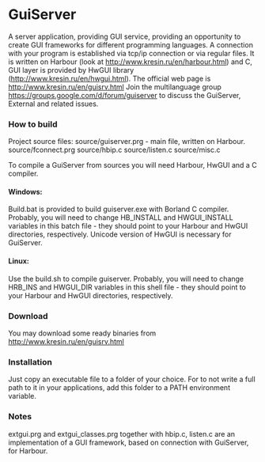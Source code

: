 # GuiServer
A server application, providing GUI service, providing an opportunity to create GUI frameworks for different programming languages.
A connection with your program is established via tcp/ip connection or via regular files.
It is written on Harbour (look at http://www.kresin.ru/en/harbour.html) and C, GUI layer is provided by HwGUI library (http://www.kresin.ru/en/hwgui.html).
The official web page is http://www.kresin.ru/en/guisrv.html
Join the multilanguage group https://groups.google.com/d/forum/guiserver to discuss the GuiServer, External and related issues.

### How to build
   Project source files:
      source/guiserver.prg    - main file, written on Harbour.
      source/fconnect.prg
      source/hbip.c
      source/listen.c
      source/misc.c

   To compile a GuiServer from sources you will need Harbour, HwGUI and a C compiler.

#### Windows:
Build.bat is provided to build guiserver.exe with Borland C compiler.
Probably, you will need to change HB_INSTALL and HWGUI_INSTALL variables in this batch file - they should point to your Harbour and HwGUI directories, respectively.
Unicode version of HwGUI is necessary for GuiServer.

#### Linux:
Use the build.sh to compile guiserver.
Probably, you will need to change HRB_INS and HWGUI_DIR variables in this shell file - they should point to your Harbour and HwGUI directories, respectively.

### Download
   You may download some ready binaries from http://www.kresin.ru/en/guisrv.html

### Installation
   Just copy an executable file to a folder of your choice. For to not write a full path to it in your applications, add this folder to a PATH environment variable.

### Notes
   extgui.prg and extgui_classes.prg together with hbip.c, listen.c are an implementation of a GUI framework, based on connection with GuiServer, for Harbour.
